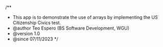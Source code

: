 /**
 * This app is to demonstrate the use of arrays by implementing the US Citizenship Civics test.
 * @author Teo Espero (BS Software Development, WGU)
 * @version 1.0
 * @since 07/11/2023
 */

